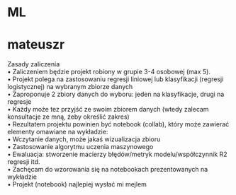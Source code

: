 # ML
 

# mateuszr


Zasady zaliczenia <br>
• Zaliczeniem będzie projekt robiony w grupie 3-4 osobowej (max 5). <br>
 • Projekt polega na zastosowaniu regresji liniowej lub klasyfikacji (regresji logistycznej) na wybranym zbiorze danych <br>
   • Zaproponuje 2 zbiory danych do wyboru: jeden na klasyfikacje, drugi na regresje <br>
   • Każdy może tez przyjść ze swoim zbiorem danych (wtedy zalecam konsultacje ze mną, żeby określić zakres)<br>
 • Rezultatem projektu powinien być notebook (collab), który może zawierać elementy omawiane na wykładzie:<br>
   • Wczytanie danych, może jakaś wizualizacja zbioru<br>
   • Zastosowanie algorytmu uczenia maszynowego<br>
   • Ewaluacja: stworzenie macierzy błędów/metryk modelu/współczynnik R2 regresji itd.<br>
• Zachęcam do wzorowania się na notebookach prezentowanych na wykładzie<br>
• Projekt (notebook) najlepiej wysłać mi mejlem<br>
